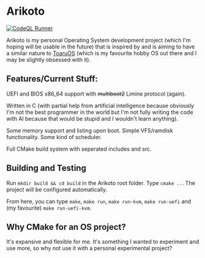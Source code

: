 # Arikoto
[![CodeQL Runner](https://github.com/AFellowSpeedrunner/arikoto/actions/workflows/codeql.yml/badge.svg)](https://github.com/AFellowSpeedrunner/arikoto/actions/workflows/codeql.yml)

Arikoto is my personal Operating System development project (which I'm hoping will be usable in the future) that is inspired by and is aiming to have a similar nature to [ToaruOS](https://github.com/klange/toaruos) (which is my favourite hobby OS out there and I may be slightly obsessed with it).

## Features/Current Stuff:
UEFI and BIOS x86_64 support with ~~multiboot2~~ Limine protocol (again).

Written in C (with partial help from artificial intelligence because obviously I'm not the best programmer in the world but I'm not fully writing the code with AI because that would be stupid and I wouldn't learn anything).

Some memory support and listing upon boot.
Simple VFS/ramdisk functionality.
Some kind of scheduler.

Full CMake build system with seperated includes and src.

## Building and Testing

Run `mkdir build && cd build` in the Arikoto root folder. Type `cmake ..`. The project will be configured automatically.

From here, you can type `make`, `make run`, `make run-kvm`, `make run-uefi` and (my favourite) `make run-uefi-kvm`.

## Why CMake for an OS project?

It's expansive and flexible for me. It's something I wanted to experiment and use more, so why not use it with a personal experimental project?
